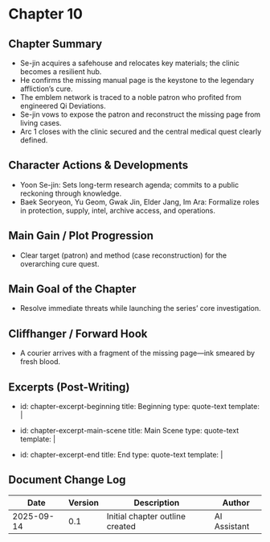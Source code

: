 # Chapter 10

## Chapter Summary
- Se-jin acquires a safehouse and relocates key materials; the clinic becomes a resilient hub.
- He confirms the missing manual page is the keystone to the legendary affliction’s cure.
- The emblem network is traced to a noble patron who profited from engineered Qi Deviations.
- Se-jin vows to expose the patron and reconstruct the missing page from living cases.
- Arc 1 closes with the clinic secured and the central medical quest clearly defined.

## Character Actions & Developments
- Yoon Se-jin: Sets long-term research agenda; commits to a public reckoning through knowledge.
- Baek Seoryeon, Yu Geom, Gwak Jin, Elder Jang, Im Ara: Formalize roles in protection, supply, intel, archive access, and operations.

## Main Gain / Plot Progression
- Clear target (patron) and method (case reconstruction) for the overarching cure quest.

## Main Goal of the Chapter
- Resolve immediate threats while launching the series’ core investigation.

## Cliffhanger / Forward Hook
- A courier arrives with a fragment of the missing page—ink smeared by fresh blood.

## Excerpts (Post-Writing)
- id: chapter-excerpt-beginning
  title: Beginning
  type: quote-text
  template: |
    > 
- id: chapter-excerpt-main-scene
  title: Main Scene
  type: quote-text
  template: |
    > 
- id: chapter-excerpt-end
  title: End
  type: quote-text
  template: |
    > 

## Document Change Log
| Date       | Version | Description                     | Author       |
|------------|---------|---------------------------------|--------------|
| 2025-09-14 | 0.1     | Initial chapter outline created | AI Assistant |

